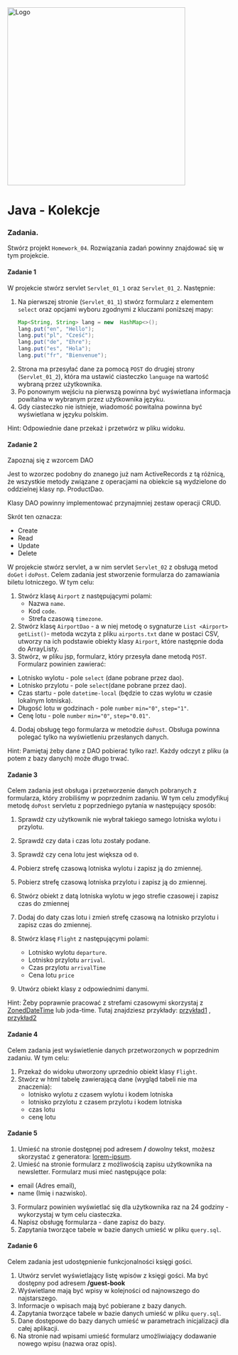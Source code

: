 <img alt="Logo" src="http://coderslab.pl/svg/logo-coderslab.svg" width="400">

# Java - Kolekcje

### Zadania.

Stwórz projekt `Homework_04`. Rozwiązania zadań powinny znajdować się w tym projekcie.

#### Zadanie 1

W projekcie stwórz servlet `Servlet_01_1` oraz `Servlet_01_2`. Następnie:
1. Na pierwszej stronie (`Servlet_01_1`) stwórz formularz z elementem `select` oraz opcjami wyboru zgodnymi z kluczami poniższej mapy:
   ```java
   Map<String, String> lang = new  HashMap<>();
   lang.put("en", "Hello");
   lang.put("pl", "Cześć");
   lang.put("de", "Ehre");
   lang.put("es", "Hola");
   lang.put("fr", "Bienvenue");
   ```
2. Strona ma przesyłać dane za pomocą `POST` do drugiej strony (`Servlet_01_2`), która ma ustawić ciasteczko `language` na wartość wybraną przez użytkownika.
3. Po ponownym wejściu na pierwszą powinna być wyświetlana informacja powitalna w wybranym przez użytkownika języku.
4. Gdy ciasteczko nie istnieje, wiadomość powitalna powinna być wyświetlana w języku polskim.

Hint: Odpowiednie dane przekaż i przetwórz w pliku widoku.

#### Zadanie 2

Zapoznaj się z wzorcem DAO 

Jest to wzorzec podobny do znanego już nam ActiveRecords z tą różnicą, że wszystkie metody związane z operacjami na obiekcie są wydzielone do oddzielnej klasy np. ProductDao.

Klasy DAO powinny implementować przynajmniej zestaw operacji CRUD.

Skrót ten oznacza:
- Create  
- Read
- Update
- Delete


W projekcie stwórz servlet, a w nim servlet `Servlet_02` z obsługą metod `doGet` i `doPost`. Celem zadania jest stworzenie formularza do zamawiania biletu lotniczego. W tym celu:
1. Stwórz klasę `Airport` z następującymi polami:
    * Nazwa `name`.
    * Kod `code`.
    * Strefa czasową `timezone`.
2. Stwórz klasę `AirportDao` - a w niej metodę o sygnaturze `List <Airport> getList()`- metoda wczyta z pliku `airports.txt` dane w postaci CSV, utworzy na ich podstawie obiekty klasy `Airport`, które następnie doda do ArrayListy.
3. Stwórz, w pliku jsp, formularz, który przesyła dane metodą `POST`. Formularz powinien zawierać:  
  * Lotnisko wylotu - pole `select` (dane pobrane przez dao).
  * Lotnisko przylotu - pole `select`(dane pobrane przez dao).
  * Czas startu - pole `datetime-local` (będzie to czas wylotu w czasie lokalnym lotniska).
  * Długość lotu w godzinach - pole `number` `min="0"`, `step="1"`.
  * Cenę lotu - pole `number` `min="0"`, `step="0.01"`.
4. Dodaj obsługę tego formularza w metodzie `doPost`. Obsługa powinna polegać tylko na wyświetleniu przesłanych danych. 

Hint: Pamiętaj żeby dane z DAO pobierać tylko raz!. Każdy odczyt z pliku (a potem z bazy danych) może długo trwać. 

#### Zadanie 3

Celem zadania jest obsługa i przetworzenie danych pobranych z formularza, który zrobiliśmy w poprzednim zadaniu. W tym celu zmodyfikuj metodę `doPost` servletu z poprzedniego pytania w następujący sposób:
1. Sprawdź czy użytkownik nie wybrał takiego samego lotniska wylotu i przylotu.
2. Sprawdź czy data i czas lotu zostały podane.
3. Sprawdź czy cena lotu jest większa od `0`.
4. Pobierz strefę czasową lotniska wylotu i zapisz ją do zmiennej.
5. Pobierz strefę czasową lotniska przylotu i zapisz ją do zmiennej.
6. Stwórz obiekt z datą lotniska wylotu w jego strefie czasowej i zapisz  czas  do zmiennej 
7. Dodaj do daty czas lotu i zmień strefę czasową na lotnisko przylotu i zapisz  czas  do zmiennej.
8. Stwórz klasę `Flight` z następującymi polami:
    * Lotnisko wylotu `departure`.
    * Lotnisko przylotu `arrival`.
    * Czas przylotu `arrivalTime`
    * Cena lotu `price`

11. Utwórz obiekt klasy z odpowiednimi danymi.

Hint: Żeby poprawnie pracować z strefami czasowymi skorzystaj z [ZonedDateTime][zone-date-time] lub joda-time.
Tutaj znajdziesz przykłady: [przykład1][date-example1] , [przykład2][date-example2]


#### Zadanie 4 
Celem zadania jest wyświetlenie danych przetworzonych w poprzednim zadaniu.  W tym celu:
1. Przekaż do widoku utworzony uprzednio obiekt klasy `Flight`.
2. Stwórz w html tabelę zawierającą dane (wygląd tabeli nie ma znaczenia):  
   * lotnisko wylotu z czasem wylotu i kodem lotniska
   * lotnisko przylotu z czasem przylotu i kodem lotniska
   * czas lotu
   * cenę lotu
   
#### Zadanie 5   
1. Umieść na stronie dostępnej pod adresem **/** dowolny tekst, możesz skorzystać z generatora: [lorem-ipsum].
2. Umieść na stronie formularz z możliwością zapisu użytkownika na newsletter.
Formularz musi mieć następujące pola:
  * email (Adres email),
  * name (Imię i nazwisko).
3. Formularz powinien wyświetlać się dla użytkownika raz na 24 godziny - wykorzystaj w tym celu ciasteczka.
4. Napisz obsługę formularza - dane zapisz do bazy.
5. Zapytania tworzące tabele w bazie danych umieść w pliku `query.sql`.
 
 
#### Zadanie 6 

Celem zadania jest udostępnienie funkcjonalności księgi gości.

1. Utwórz servlet wyświetlający listę wpisów z księgi gości. Ma być dostępny pod adresem **/guest-book**
2. Wyświetlane mają być wpisy w kolejności od najnowszego do najstarszego.
3. Informacje o wpisach mają być pobierane z bazy danych.
4. Zapytania tworzące tabele w bazie danych umieść w pliku `query.sql`.
5. Dane dostępowe do bazy danych umieść w parametrach inicjalizacji dla całej aplikacji.
6. Na stronie nad wpisami umieść formularz umożliwiający dodawanie nowego wpisu (nazwa oraz opis). 

<!-- Links -->
[zone-date-time]:https://docs.oracle.com/javase/8/docs/api/java/time/ZonedDateTime.html 
[date-example1]:https://www.mkyong.com/java/java-convert-date-and-time-between-timezone/
[date-example2]:https://dzone.com/articles/deeper-look-java-8-date-and
[dao-wiki]:https://pl.wikipedia.org/wiki/Data_Access_Object
[lorem-ipsum]:http://pl.lipsum.com/
